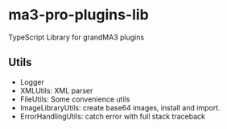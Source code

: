 # ma3-pro-plugins-lib

TypeScript Library for grandMA3 plugins

## Utils

- Logger
- XMLUtils: XML parser
- FileUtils: Some convenience utils
- ImageLibraryUtils: create base64 images, install and import.
- ErrorHandlingUtils: catch error with full stack traceback
